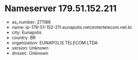 # Nameserver 179.51.152.211

* as_number: 271186
* name: ip-179-51-152-211.eunapolis.netcentertelecom.net.br.
* city: Eunapolis
* country: BR
* organization: EUNAPOLIS TELECOM LTDA
* version: Unknown
* dnssec: Unknown
